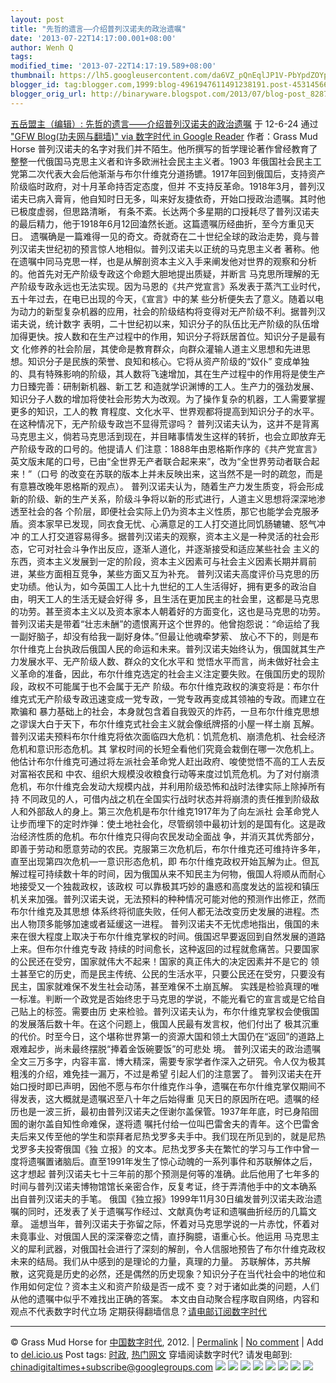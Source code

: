 ```yaml
---
layout: post
title: "先哲的遗言――介绍普列汉诺夫的政治遗嘱"
date: '2013-07-22T14:17:00.001+08:00'
author: Wenh Q
tags:
modified_time: '2013-07-22T14:17:19.589+08:00'
thumbnail: https://lh5.googleusercontent.com/da6VZ_pQnEqlJP1V-PbYpdZOYpPR51dcuLdCeeOAkAW1ataHthQV1K-OiYNqUuCrg2z7b2E49pz7qAMdVFf19836vCQmvN_L24HFJ_6R7HhPy0NQmQE=s72-c
blogger_id: tag:blogger.com,1999:blog-4961947611491238191.post-4531456605628034954
blogger_orig_url: http://binaryware.blogspot.com/2013/07/blog-post_8287.html
---
```

[
五岳盟主（编辑）:
先哲的遗言——介绍普列汉诺夫的政治遗嘱](http://feedproxy.google.com/~r/chinagfwblog/~3/rQAyVYgWy-E/)
于 12-6-24 通过 ["GFW Blog(功夫网与翻墙)" via 数字时代 in Google
Reader](http://feeds2.feedburner.com/chinagfwblog) 作者：Grass Mud Horse
普列汉诺夫的名字对我们并不陌生。他所撰写的哲学理论著作曾经教育了整整一代俄国马克思主义者和许多欧洲社会民主主义者。1903
年俄国社会民主工党第二次代表大会后他渐渐与布尔什维克分道扬镳。1917年回到俄国后，支持资产阶级临时政府，对十月革命持否定态度，但并
不支持反革命。1918年3月，普列汉诺夫已病入膏肓，他自知时日无多，叫来好友捷依奇，开始口授政治遗嘱。其时他已极度虚弱，但思路清晰，
有条不紊。长达两个多星期的口授耗尽了普列汉诺夫的最后精力，他于1918年6月12回溘然长逝。这篇遗嘱历经曲折，至今方重见天日。
遗嘱确是一篇难得一见的奇文。奇就奇在二十世纪全球的政治走势，竟与普列汉诺夫世纪初的预言惊人地相似。普列汉诺夫以正统的马克思主义者
著称。他在遗嘱中同马克思一样，也是从解剖资本主义入手来阐发他对世界的观察和分析的。他首先对无产阶级专政这个命题大胆地提出质疑，并断言
马克思所理解的无产阶级专政永远也无法实现。因为马恩的《共产党宣言》系发表于蒸汽工业时代，五十年过去，在电已出现的今天，《宣言》中的某
些分析便失去了意义。随着以电为动力的新型复杂机器的应用，社会的阶级结构将变得对无产阶级不利。据普列汉诺夫说，统计数字
表明，二十世纪初以来，知识分子的队伍比无产阶级的队伍增加得更快。按人数和在生产过程中的作用，知识分子将跃居首位。知识分子是最有文
化修养的社会阶层，其使命是教育群众，向群众灌输人道主义思想和先进思想。知识分子是民族的荣誉、良知和核心。它将从资产阶级的“奴仆”
变成单独的、具有特殊影响的阶级，其人数将飞速增加，其在生产过程中的作用将是使生产力日臻完善：研制新机器、新工艺
和造就学识渊博的工人。生产力的强劲发展、知识分子人数的增加将使社会形势大为改观。为了操作复杂的机器，工人需要掌握更多的知识，工人的教
育程度、文化水平、世界观都将提高到知识分子的水平。在这种情况下，无产阶级专政岂不显得荒谬吗？
普列汉诺夫认为，这并不是背离马克思主义，倘若马克思活到现在，并目睹事情发生这样的转折，也会立即放弃无产阶级专政的口号的。他提请人
们注意：1888年由恩格斯作序的《共产党宣言》英文版末尾的口号，已由“全世界无产者联合起来来”，改为“全世界劳动者联合起来！”（口号
的改变在苏联的版本上并未反映出来，这当然不是一时的疏忽，而是有意篡改晚年恩格斯的观点）。
普列汉诺夫认为，随着生产力发生质变，将会形成新的阶级、新的生产关系，阶级斗争将以新的形式进行，人道主义思想将深深地渗透至社会的各
个阶层，即便社会实际上仍为资本主义性质，那它也能学会克服矛盾。资本家早已发现，同衣食无忧、心满意足的工人打交道比同饥肠辘辘、怒气冲冲
的工人打交道容易得多。据普列汉诺夫的观察，资本主义是一种灵活的社会形态，它可对社会斗争作出反应，逐渐人道化，并逐渐接受和适应某些社会
主义的东西，资本主义发展到一定的阶段，资本主义因素可与社会主义因素长期并肩前进，某些方面相互竞争，某些方面又互为补充。
普列汉诺夫高度评价马克思的历史功绩。他认为，如今英国工人比十九世纪的工人生活得好，拥有更多的政治自由，明天工人的生活无疑会好得
多，且生活在更加民主的社会里，这都是马克思的功劳。甚至资本主义以及资本家本人朝着好的方面变化，这也是马克思的功劳。
普列汉诺夫是带着“壮志未酬”的遗恨离开这个世界的。他曾抱怨说：“命运给了我一副好脑子，却没有给我一副好身体。”但最让他魂牵梦萦、
放心不下的，则是布尔什维克上台执政后俄国人民的命运和未来。普列汉诺夫始终认为，俄国就其生产力发展水平、无产阶级人数、群众的文化水平和
觉悟水平而言，尚未做好社会主义革命的准备，因此，布尔什维克选定的社会主义注定要失败。在俄国历史的现阶段，政权不可能属于也不会属于无产
阶级。布尔什维克政权的演变将是：布尔什维克式无产阶级专政迅速变成一党专政，一党专政再变成其领袖的专政。而建立在欺骗和
暴力基础上的社会，本身就包含着自我毁灭的炸药，一旦布尔什维克思想之谬误大白于天下，布尔什维克式社会主义就会像纸牌搭的小屋一样土崩
瓦解。
普列汉诺夫预料布尔什维克将依次面临四大危机：饥荒危机、崩溃危机、社会经济危机和意识形态危机。其
掌权时间的长短全看他们究竟会栽倒在哪一次危机上。他估计布尔什维克可通过将左派社会革命党人赶出政府、唆使觉悟不高的工人去反对富裕农民和
中农、组织大规模没收粮食行动等来度过饥荒危机。为了对付崩溃危机，布尔什维克会发动大规模内战，并利用阶级恐怖和战时法律实际上除掉所有持
不同政见的人，可借内战之机在全国实行战时状态并将崩溃的责任推到阶级敌人和外部敌人的身上。第三次危机是布尔什维克1917年为了向左派社
会革命党人让步而埋下的定时炸弹：使土地社会化，尽管纲领中最初计划的是国有化。这是政治经济性质的危机。布尔什维克只得向农民发动全面战
争，并消灭其优秀部分，即善于劳动和愿意劳动的农民。克服第三次危机后，布尔什维克还可维持许多年，直至出现第四次危机—一意识形态危机，即
布尔什维克政权开始瓦解为止。但瓦解过程可持续数十年的时间，因为俄国从来不知民主为何物，俄国人将顺从而耐心地接受又一个独裁政权，该政权
可以靠极其巧妙的蛊惑和高度发达的监视和镇压机关来加强。普列汉诺夫说，无法预料的种种情况可能对他的预测作出修正，然而布尔什维克及其思想
体系终将彻底失败，任何人都无法改变历史发展的进程。杰出人物顶多能够加速或者延缓这一进程。
普列汉诺夫不无忧虑地指出，俄国的未来在很大程度上取决于布尔什维克掌权的时间。俄国迟早要返回到自然发展的道路上来。但布尔什维克专政
持续的时间愈长，这种返回的过程就愈痛苦。只要国家的公民还在受穷，国家就伟大不起来！国家的真正伟大的决定因素并不是它的
领土甚至它的历史，而是民主传统、公民的生活水平，只要公民还在受穷，只要没有民主，国家就难保不发生社会动荡，甚至难保不土崩瓦解。
实践是检验真理的唯一标准。判断一个政党是否始终忠于马克思的学说，不能光看它的宣言或是它给自己贴上的标签。需要由历
史来检验。普列汉诺夫认为，布尔什维克掌权会使俄国的发展落后数十年。在这个问题上，俄国人民最有发言权，他们付出了
极其沉重的代价。时至今日，这个堪称世界第一的资源大国和领土大国仍在“返回”的道路上艰难起步，尚未最终摆脱“捧着金饭碗要饭”的可悲处
境。
普列汉诺夫的政治遗嘱全文三万多字，内容丰富．博大精深，需要专家学者作深入之研究。令人仅为极其粗浅的介绍，难免挂一漏万，不过是希望
引起人们的注意罢了。
普列汉诺夫在开始口授时即已声明，因他不愿与布尔什维克作斗争，遗嘱在布尔什维克掌仅期间不得发表，这大概就是遗嘱迟至八十年之后始得重
见天日的原因所在吧。遗嘱的经历也是一波三折，最初由普列汉诺夫之侄谢尔盖保管。1937年年底，时已身陷囹圄的谢尔盖自知性命难保，遂将遗
嘱托付给一位叫巴雷舍夫的青年。这个巴雷舍夫后来又传至他的学生和崇拜者尼热戈罗多夫手中。我们现在所见到的，就是尼热戈罗多夫投寄俄国《独
立报》的文本。尼热戈罗多夫在繁忙的学习与工作中曾一度将遗嘱置诸脑后。直至1991年发生了惊心动魄的一系列事件和苏联解体之后，这才想起
普列汉诺夫七十三年前的那个预测是何等的准确。此后他用了七年多的时间与普列汉诺夫博物馆馆长亲密合作，反复考证，终于弄清他手中的文本确系
出自普列汉诺夫的手笔。
俄国《独立报》1999年11月30日编发普列汉诺夫政治遗嘱的同时，还发表了关于遗嘱写作经过、文献真伪考证和遗嘱曲折经历的几篇文
章。
遥想当年，普列汉诺夫于弥留之际，怀着对马克思学说的一片赤忱，怀着对未竟事业、对俄国人民的深深眷恋之情，直抒胸臆，语重心长。他运用
马克思主义的犀利武器，对俄国社会进行了深刻的解剖，令人信服地预告了布尔什维克政权未来的结局。我们从中感到的是理论的力量，真理的力量。
苏联解体，苏共解散，这究竟是历史的必然，还是偶然的历史现象？知识分子在当代社会中的地位和作用如何定位？资本主义和资产阶级是否一成不
变？对于诸如此类的问题，人们从他的遗嘱中似乎不难找出正确的答案。
本文由自动聚合程序取自网络，内容和观点不代表数字时代立场
定期获得翻墙信息？[请电邮订阅数字时代](http://eepurl.com/mstlf)
[](http://eepurl.com/mstlf)
[](http://eepurl.com/mstlf)
[](http://eepurl.com/mstlf)

* * * * *

© Grass Mud Horse for [中国数字时代](https://caonima.info/chinese),
2012. |
[Permalink](https://caonima.info/chinese/2012/06/%e4%ba%94%e5%b2%b3%e7%9b%9f%e4%b8%bb%ef%bc%88%e7%bc%96%e8%be%91%ef%bc%89-%e5%85%88%e5%93%b2%e7%9a%84%e9%81%97%e8%a8%80-%e4%bb%8b%e7%bb%8d%e6%99%ae%e5%88%97%e6%b1%89%e8%af%ba/) |
[No
comment](https://caonima.info/chinese/2012/06/%e4%ba%94%e5%b2%b3%e7%9b%9f%e4%b8%bb%ef%bc%88%e7%bc%96%e8%be%91%ef%bc%89-%e5%85%88%e5%93%b2%e7%9a%84%e9%81%97%e8%a8%80-%e4%bb%8b%e7%bb%8d%e6%99%ae%e5%88%97%e6%b1%89%e8%af%ba/#comments) |
Add to
[del.icio.us](http://del.icio.us/post?url=https://caonima.info/chinese/2012/06/%E4%BA%94%E5%B2%B3%E7%9B%9F%E4%B8%BB%EF%BC%88%E7%BC%96%E8%BE%91%EF%BC%89-%E5%85%88%E5%93%B2%E7%9A%84%E9%81%97%E8%A8%80-%E4%BB%8B%E7%BB%8D%E6%99%AE%E5%88%97%E6%B1%89%E8%AF%BA/&title=%E4%BA%94%E5%B2%B3%E7%9B%9F%E4%B8%BB%EF%BC%88%E7%BC%96%E8%BE%91%EF%BC%89:++%E5%85%88%E5%93%B2%E7%9A%84%E9%81%97%E8%A8%80%E2%80%94%E2%80%94%E4%BB%8B%E7%BB%8D%E6%99%AE%E5%88%97%E6%B1%89%E8%AF%BA%E5%A4%AB%E7%9A%84%E6%94%BF%E6%B2%BB%E9%81%97%E5%98%B1)
Post tags:
[时政](https://caonima.info/chinese/tag/%e6%97%b6%e6%94%bf/?category=10466),
[热门网文](https://caonima.info/chinese/tag/%e7%83%ad%e9%97%a8%e7%bd%91%e6%96%87/?category=10466)
穿墙阅读数字时代? 请发电邮到:
[chinadigitaltimes+subscribe@googlegroups.com](mailto:chinadigitaltimes%2Bsubscribe@googlegroups.com)
![](https://lh5.googleusercontent.com/da6VZ_pQnEqlJP1V-PbYpdZOYpPR51dcuLdCeeOAkAW1ataHthQV1K-OiYNqUuCrg2z7b2E49pz7qAMdVFf19836vCQmvN_L24HFJ_6R7HhPy0NQmQE) ![](https://lh3.googleusercontent.com/Z5EhigeamR4pcSWudOAkMIcwSY9N_8_d6IcSeB-8K4_RBt8U99zA4T45SsuMYqBhRUReBOGl7X1Aj_UJ5lgko76gzzG6mrimjU68zjaVTnlQhNcuw7k) ![](https://lh5.googleusercontent.com/APrHNwjyEmiA4bj1vy1DYQS83XTaJBgk36HECFFRsbJci6IfVnTJBZV0wwFWVczDKyUN5nZ4OVqvBaKc6tCfldFj83uDgisdcUr8xw0uhs67FP26x7c) ![](https://lh4.googleusercontent.com/t5LCI2yosWV1db1_8Sxl08Hvav419eiUy0xF63feeHyn95LkFEOY6yhjMzrS-RYiDMe_G6ztM5iBdYQIr1hPNuPCtqc7td4mBAGJvG_nONjcvXQjMLI) ![](https://lh4.googleusercontent.com/LIeZ1aDp7MKztvFOWpBSeQRziGw2oHHZhlLpQVGPuTwROWKS-sdDD9566T11GzxjLLt8wWi2jvdSKmi6r-R4tRS0WPCcdhEUJZmQtHQV1PUmKFM3Xrs) ![](https://lh6.googleusercontent.com/ZLth-ssNu4I0bz5rygqgohv9YhWIPZsAZQcBhkhOpxiHBIQmvkKEg1ylEQVggZgeMVFZSvHVClEbSEkxpzXBqvLI5cE7jOJEMzoQE02efTq6ja7gCPU) ![](https://lh5.googleusercontent.com/Ecu9k65cs39t0YbLPyaKeALDWDX1sTXeHbApZIEfzAduIY_NE-8nISh2krC_w50iZiVncpr3xg-D4CKVJi-5s8lLxrlbZJQouSI-TdIzu0aQJE7r108) ![](https://lh6.googleusercontent.com/N8fSnfYje1E5Ypon9e-_HI43CVy81UM0HEUnyPEDbubg2rxmOD00YRRagmUkOA00JhsUXYXdieR0cA-YMiI4mqRkzliyIXcOLDpOHEei5Y2UqNh-5Y4)
